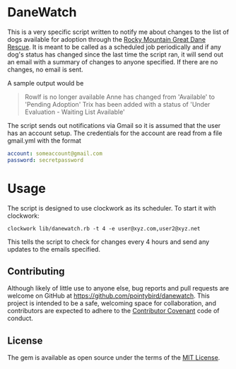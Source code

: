 # DaneWatch

This is a very specific script written to notify me about changes to the list of dogs available for adoption through the [Rocky Mountain Great Dane Rescue](http://rmgreatdane.org/). It is meant to be called as a scheduled job periodically and if any dog's status has changed since the last time the script ran, it will send out an email with a summary of changes to anyone specified. If there are no changes, no email is sent.

A sample output would be

> Rowlf is no longer available
> Anne has changed from 'Available' to 'Pending Adoption'
> Trix has been added with a status of 'Under Evaluation - Waiting List Available'

The script sends out notifications via Gmail so it is assumed that the user has an account setup. The credentials for the account are read from a file gmail.yml with the format

```yml
account: someaccount@gmail.com
password: secretpassword
```

# Usage
The script is designed to use clockwork as its scheduler. To start it with clockwork:
```
clockwork lib/danewatch.rb -t 4 -e user@xyz.com,user2@xyz.net
```
This tells the script to check for changes every 4 hours and send any updates to the emails specified.

## Contributing

Although likely of little use to anyone else, bug reports and pull requests are welcome on GitHub at https://github.com/pointybird/danewatch. This project is intended to be a safe, welcoming space for collaboration, and contributors are expected to adhere to the [Contributor Covenant](http://contributor-covenant.org) code of conduct.


## License

The gem is available as open source under the terms of the [MIT License](http://opensource.org/licenses/MIT).

